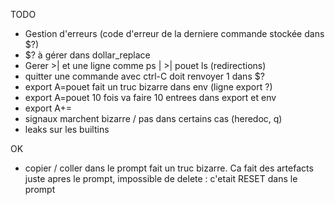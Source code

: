 TODO
* Gestion d'erreurs (code d'erreur de la derniere commande stockée dans $?)
* $? à gérer dans dollar_replace
* Gerer >| et une ligne comme ps | >| pouet ls (redirections)
* quitter une commande avec ctrl-C doit renvoyer 1 dans $?
* export A=pouet fait un truc bizarre dans env (ligne export ?)
* export A=pouet 10 fois va faire 10 entrees dans export et env
* export A+=
* signaux marchent bizarre / pas dans certains cas (heredoc, q)
* leaks sur les builtins

OK
* copier / coller dans le prompt fait un truc bizarre. Ca fait des artefacts juste apres le prompt, impossible de delete : c'etait RESET dans le prompt
